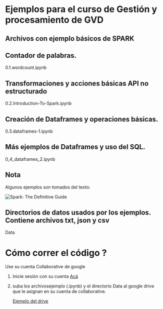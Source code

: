 # Ejemplos para el curso de Gestión y procesamiento de GVD

## Archivos con ejemplo básicos de SPARK

## Contador de palabras.          
0.1.wordcount.ipynb                    

## Transformaciones y acciones básicas API no estructurado
0.2.Introduction-To-Spark.ipynb       

## Creación de Dataframes y operaciones básicas. 
0.3.dataframes-1.ipynb                 

## Más ejemplos de Dataframes y uso del SQL.
0_4_dataframes_2.ipynb                 

## Nota
Algunos ejemplos son tomados del texto:   

![Spark: The Definitive Guide](https://images-na.ssl-images-amazon.com/images/I/51z7TzI-Y3L._SX379_BO1,204,203,200_.jpg)

## Directorios de datos usados por los ejemplos.  Contiene archivos txt, json y  csv 

Data  
  
#  Cómo correr el código ?

Use su cuenta Collaborative de google 

1. Inicie sesión con su cuenta  [Acá](https://colab.research.google.com/notebooks/welcome.ipynb)
 
2. suba los archivosejemplo (.ipynb) y el directorio Data al  google drive que le asignan en su cuenta de collaborative. 

    [Ejemplo del drive](https://drive.google.com/drive/folders/1eRoXpae6k3CvkQkCCp5w-SuBESq0tUsc)
